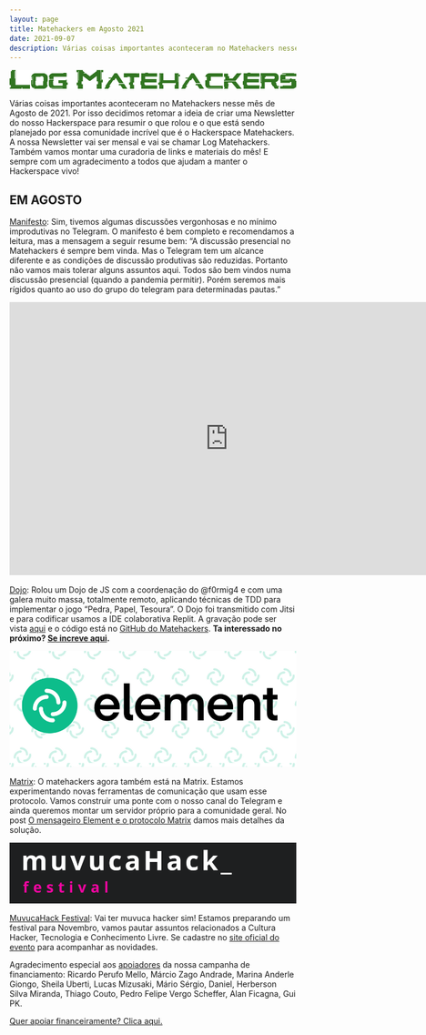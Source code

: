 ```yaml
---
layout: page
title: Matehackers em Agosto 2021
date: 2021-09-07
description: Várias coisas importantes aconteceram no Matehackers nesse mês de Agosto de 2021. Por isso decidimos retomar a ideia de criar uma Newsletter do nosso Hackerspace para resumir o que rolou e o que está sendo planejado por essa comunidade incrível que é o Hackerspace Matehackers.
---
```


![Log Matehackers](/assets/2021/log-verde.png)

Várias coisas importantes aconteceram no Matehackers nesse mês de Agosto de 2021. Por isso decidimos retomar a ideia de criar uma Newsletter do nosso Hackerspace para resumir o que rolou e o que está sendo planejado por essa comunidade incrível que é o Hackerspace Matehackers. A nossa Newsletter vai ser mensal e vai se chamar Log Matehackers. Também vamos montar uma curadoria de links e materiais do mês! E sempre com um agradecimento a todos que ajudam a manter o Hackerspace vivo!

## EM AGOSTO

[Manifesto](https://matehackers.org/manifesto): Sim, tivemos algumas discussões vergonhosas e no mínimo improdutivas no Telegram. O manifesto é bem completo e recomendamos a leitura, mas a mensagem a seguir resume bem: “A discussão presencial no Matehackers é sempre bem vinda. Mas o Telegram tem um alcance diferente e as condições de discussão produtivas são reduzidas. Portanto não vamos mais tolerar alguns assuntos aqui. Todos são bem vindos numa discussão presencial (quando a pandemia permitir). Porém seremos mais rígidos quanto ao uso do grupo do telegram para determinadas pautas.”

<iframe class='youtube-player youtuber' type='text/html' width='768' height='480' src='https://www.youtube.com/watch?v=AyGibt1H-B8' webkitAllowFullScreen mozallowfullscreen allowFullScreen frameborder='0'></iframe>

[Dojo](https://www.youtube.com/watch?v=AyGibt1H-B8): Rolou um Dojo de JS com a coordenação do @f0rmig4 e com uma galera muito massa, totalmente remoto, aplicando técnicas de TDD para implementar o jogo “Pedra, Papel, Tesoura”. O Dojo foi transmitido com Jitsi e para codificar usamos a IDE colaborativa Replit. A gravação pode ser vista [aqui](https://www.youtube.com/watch?v=AyGibt1H-B8) e o código está no [GitHub do Matehackers](https://github.com/matehackers/codingdojo/tree/master/28-08-21). **Ta interessado no próximo? [Se increve aqui](https://forms.gle/rJd5Nfr7VtmtR4Z47).**

![Logo Element](/assets/2021/Element.png)

[Matrix](https://f0rmig4.dev/mensageiro-element-protocolo-matrix/): O matehackers agora também está na Matrix. Estamos experimentando novas ferramentas de comunicação que usam esse protocolo. Vamos construir uma ponte com o nosso canal do Telegram e ainda queremos montar um servidor próprio para a comunidade geral. No post [O mensageiro Element e o protocolo Matrix](https://f0rmig4.dev/mensageiro-element-protocolo-matrix/) damos mais detalhes da solução. 

![Logo MuvucaHack Festival](/assets/2021/muvuca.png)

[MuvucaHack Festival](https://muvuca.matehackers.org/): Vai ter muvuca hacker sim! Estamos preparando um festival para Novembro, vamos pautar assuntos relacionados a Cultura Hacker, Tecnologia e Conhecimento Livre. Se cadastre no [site oficial do evento](https://muvuca.matehackers.org/) para acompanhar as novidades.

Agradecimento especial aos [apoiadores](https://apoia.se/matehackers) da nossa campanha de financiamento:
Ricardo Perufo Mello, Márcio Zago Andrade, Marina Anderle Giongo, Sheila Uberti, Lucas Mizusaki, Mário Sérgio, Daniel, Herberson Silva Miranda, Thiago Couto, Pedro Felipe Vergo Scheffer, Alan Ficagna, Gui PK.

[Quer apoiar financeiramente? Clica aqui.](https://matehackers.org/renda)